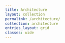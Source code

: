 ```yaml
---
title: Architecture
layout: collection
permalink: /architecture/
collection: architecture
entries_layout: grid
classes: wide
---
```

